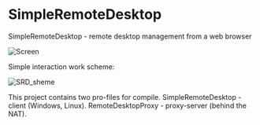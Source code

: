 # SimpleRemoteDesktop
SimpleRemoteDesktop - remote desktop management from a web browser

![Screen](https://user-images.githubusercontent.com/13070282/77161895-c8e37580-6abb-11ea-8cc4-c3d0ecc8676b.png)

Simple interaction work scheme:

![SRD_sheme](https://user-images.githubusercontent.com/13070282/79386197-78542080-7f72-11ea-8c26-3611b935c79a.jpg)

This project contains two pro-files for compile.
SimpleRemoteDesktop - client (Windows, Linux).
RemoteDesktopProxy - proxy-server (behind the NAT). 
